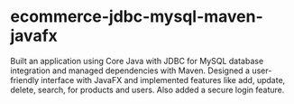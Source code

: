 # ecommerce-jdbc-mysql-maven-javafx
Built an application using Core Java with JDBC for MySQL database integration and managed dependencies with Maven. Designed a user-friendly interface with JavaFX and implemented features like add, update, delete, search, for products and users. Also added a secure login feature.  
